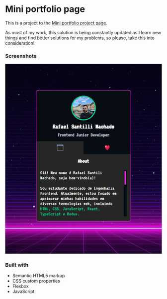 # Mini portfolio page

This is a project to the [Mini portfolio project page](https://rafaelsanm.github.io/pokemon-page/).  

As most of my work, this solution is being constantly updated as I learn new things and find better solutions for my problems, so please, take this into consideration!

### Screenshots

![](./screenshot.png)

### Built with

- Semantic HTML5 markup
- CSS custom properties
- Flexbox
- JavaScript
